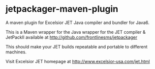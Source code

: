 jetpackager-maven-plugin
========================
A maven plugin for Excelsior JET Java compiler and bundler for Java6.

This is a Maven wrapper for the Java wrapper for the JET compiler & JetPackII available at http://github.com/frontlinesms/jetpackager

This should make your JET builds repeatable and portable to different machines.

Visit Excelsior JET homepage at http://www.excelsior-usa.com/jet.html

